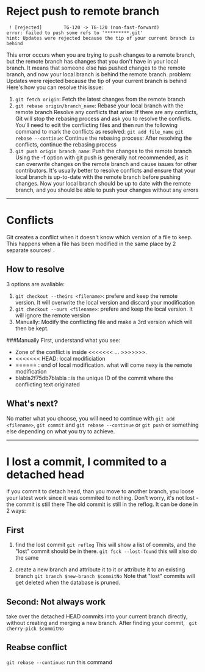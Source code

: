 # Reject push to remote branch
```
 ! [rejected]        TG-120 -> TG-120 (non-fast-forward)
error: failed to push some refs to '*********.git'
hint: Updates were rejected because the tip of your current branch is behind
```
This error occurs when you are trying to push changes to a remote branch, but the remote branch has changes that you don't have in your local branch. It means that someone else has pushed changes to the remote branch, and now your local branch is behind the remote branch.
problem: Updates were rejected because the tip of your current branch is behind
Here's how you can resolve this issue:
1. `git fetch origin`: Fetch the latest changes from the remote branch
2. `git rebase origin/branch_name`:  Rebase your local branch with the remote branch
Resolve any conflicts that arise: If there are any conflicts, Git will stop the rebasing process and ask you to resolve the conflicts. 
You'll need to edit the conflicting files and then run the following command to mark the conflicts as resolved:
`git add file_name`
`git rebase --continue`: Continue the rebasing process: After resolving the conflicts, continue the rebasing process
3. `git push origin branch_name`:  Push the changes to the remote branch
Using the -f option with git push is generally not recommended, as it can overwrite changes on the remote branch and cause issues for other contributors. It's usually better to resolve conflicts and ensure that your local branch is up-to-date with the remote branch before pushing changes.
Now your local branch should be up to date with the remote branch, and you should be able to push your changes without any errors
--------------------
# Conflicts
Git creates a conflict when it doesn't know which version of a file to keep. 
This happens when a file has been modified in the same place by 2 separate sources!
.

## How to resolve
3 options are avaliable:
1. `git checkout --theirs <filename>`: prefere and keep the remote version. It will overwrite the local version and discard your modification
2. `git checkout --ours <filename>`: prefere and keep the local version. It will ignore the remote version
3. Manually: Modify the conflicting file and make a 3rd version which will then be kept. 

###Manually
First, understand what you see:
+ Zone of the conflict is inside <<<<<<< ... >>>>>>>.
+ <<<<<<< HEAD: local modificiation
+ ====== : end of local modification. what will come nexy is the remote modification
+ blabla2f75db7blabla : is the unique ID of the commit where the conflicting text originated

## What's next?
No matter what you choose, you will need to continue with `git add <filename>`, `git commit` and  `git rebase --continue` or `git push` or something else depending on what you try to achieve.

-----------------------------
# I lost a commit, I commited to a detached head

if you commit to detach head, than you move to another branch, you loose your latest work since it was commited to nothing. Don't worry, it's not lost - the commit is still there
The old commit is still in the reflog. It can be done in 2 ways:
## First
1. find the lost commit
`git reflog` This will show a list of commits, and the "lost" commit should be in there. 
`git fsck --lost-found` this will also do the same

2. create a new branch and attribute it to it or attribute it to an existing branch
`git branch $new-branch $commitNo`
Note that "lost" commits will get deleted when the database is pruned.

## Second: Not always work
take over the detached HEAD commits into your current branch directly, without creating and merging a new branch. After finding your commit, 
` git cherry-pick $commitNo`

## Reabse conflict
`git rebase --continue`: run this command
